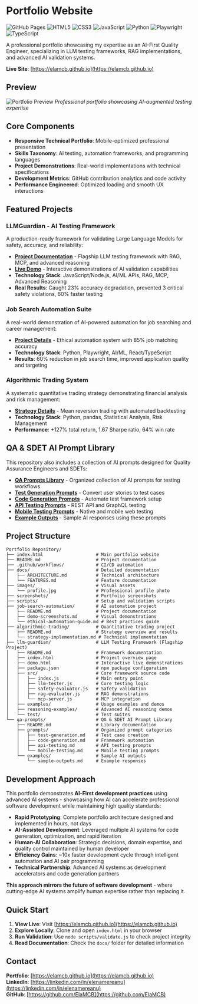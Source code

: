 # Portfolio Website

![GitHub Pages](https://img.shields.io/badge/GitHub%20Pages-Live-brightgreen?style=flat-square&logo=github)
![HTML5](https://img.shields.io/badge/HTML5-E34F26?style=flat-square&logo=html5&logoColor=white)
![CSS3](https://img.shields.io/badge/CSS3-1572B6?style=flat-square&logo=css3&logoColor=white)
![JavaScript](https://img.shields.io/badge/JavaScript-F7DF1E?style=flat-square&logo=javascript&logoColor=black)
![Python](https://img.shields.io/badge/Python-3776AB?style=flat-square&logo=python&logoColor=white)
![Playwright](https://img.shields.io/badge/Playwright-2EAD33?style=flat-square&logo=playwright&logoColor=white)
![TypeScript](https://img.shields.io/badge/TypeScript-007ACC?style=flat-square&logo=typescript&logoColor=white)

A professional portfolio showcasing my expertise as an AI-First Quality Engineer, specializing in LLM testing frameworks, RAG implementations, and advanced AI validation systems.

**Live Site**: [https://elamcb.github.io](https://elamcb.github.io)

## Preview

![Portfolio Preview](./screenshots/desktop-hero.png)
*Professional portfolio showcasing AI-augmented testing expertise*

## Core Components

- **Responsive Technical Portfolio**: Mobile-optimized professional presentation
- **Skills Taxonomy**: AI testing, automation frameworks, and programming languages
- **Project Demonstrations**: Real-world implementations with technical specifications  
- **Development Metrics**: GitHub contribution analytics and code activity
- **Performance Engineered**: Optimized loading and smooth UX interactions

## Featured Projects

### LLMGuardian - AI Testing Framework
A production-ready framework for validating Large Language Models for safety, accuracy, and reliability:
- **[Project Documentation](./llm-guardian/)** - Flagship LLM testing framework with RAG, MCP, and advanced reasoning
- **[Live Demo](./llm-guardian/demo.html)** - Interactive demonstrations of AI validation capabilities
- **Technology Stack**: JavaScript/Node.js, AI/ML APIs, RAG, MCP, Advanced Reasoning
- **Real Results**: Caught 23% accuracy degradation, prevented 3 critical safety violations, 60% faster testing

### Job Search Automation Suite
A real-world demonstration of AI-powered automation for job searching and career management:
- **[Project Details](./job-search-automation/)** - Ethical automation system with 85% job matching accuracy
- **Technology Stack**: Python, Playwright, AI/ML, React/TypeScript
- **Results**: 60% reduction in job search time, improved application quality and targeting

### Algorithmic Trading System
A systematic quantitative trading strategy demonstrating financial analysis and risk management:
- **[Strategy Details](./algorithmic-trading/)** - Mean reversion trading with automated backtesting
- **Technology Stack**: Python, pandas, Statistical Analysis, Risk Management
- **Performance**: +127% total return, 1.67 Sharpe ratio, 64% win rate

## QA & SDET AI Prompt Library

This repository also includes a collection of AI prompts designed for Quality Assurance Engineers and SDETs:

- **[QA Prompts Library](./qa-prompts/)** - Organized collection of AI prompts for testing workflows
- **[Test Generation Prompts](./qa-prompts/prompts/test-generation.md)** - Convert user stories to test cases
- **[Code Generation Prompts](./qa-prompts/prompts/code-generation.md)** - Automate test framework setup
- **[API Testing Prompts](./qa-prompts/prompts/api-testing.md)** - REST API and GraphQL testing
- **[Mobile Testing Prompts](./qa-prompts/prompts/mobile-testing.md)** - Native and mobile web testing
- **[Example Outputs](./qa-prompts/examples/sample-outputs.md)** - Sample AI responses using these prompts

## Project Structure

```
Portfolio Repository/
├── index.html                    # Main portfolio website
├── README.md                     # Project documentation
├── .github/workflows/            # CI/CD automation
├── docs/                         # Detailed documentation
│   ├── ARCHITECTURE.md           # Technical architecture
│   └── FEATURES.md               # Feature documentation
├── images/                       # Visual assets
│   └── profile.jpg               # Professional profile photo
├── screenshots/                  # Portfolio screenshots
├── scripts/                      # Setup and validation scripts
├── job-search-automation/        # AI automation project
│   ├── README.md                 # Project documentation
│   ├── demo-screenshots.md       # Visual demonstrations
│   └── ethical-automation-guide.md # Best practices guide
├── algorithmic-trading/          # Quantitative trading project
│   ├── README.md                 # Strategy overview and results
│   └── strategy-implementation.md # Technical implementation
├── llm-guardian/                 # LLM Testing Framework (Flagship Project)
│   ├── README.md                 # Framework documentation
│   ├── index.html                # Project overview page
│   ├── demo.html                 # Interactive live demonstrations
│   ├── package.json              # npm package configuration
│   ├── src/                      # Core framework source code
│   │   ├── index.js              # Main entry point
│   │   ├── llm-tester.js         # Core testing logic
│   │   ├── safety-evaluator.js   # Safety validation
│   │   ├── rag-evaluator.js      # RAG demonstrations
│   │   └── mcp-server.js         # MCP integration
│   ├── examples/                 # Usage examples and demos
│   ├── reasoning-examples/       # Advanced AI reasoning demos
│   └── test/                     # Test suites
└── qa-prompts/                   # QA & SDET AI Prompt Library
    ├── README.md                 # Library documentation
    ├── prompts/                  # Organized prompt categories
    │   ├── test-generation.md    # Test case creation
    │   ├── code-generation.md    # Framework automation
    │   ├── api-testing.md        # API testing prompts
    │   └── mobile-testing.md     # Mobile testing prompts
    └── examples/                 # Sample AI outputs
        └── sample-outputs.md     # Example responses
```

## Development Approach

This portfolio demonstrates **AI-First development practices** using advanced AI systems - showcasing how AI can accelerate professional software development while maintaining high quality standards:

- **Rapid Prototyping**: Complete portfolio architecture designed and implemented in hours, not days
- **AI-Assisted Development**: Leveraged multiple AI systems for code generation, optimization, and rapid iteration
- **Human-AI Collaboration**: Strategic decisions, domain expertise, and quality control maintained by human developer
- **Efficiency Gains**: ~10x faster development cycle through intelligent automation and AI pair programming
- **Technical Partnership**: Advanced AI systems as development accelerators and code generation partners

**This approach mirrors the future of software development** - where cutting-edge AI systems amplify human expertise rather than replacing it.

## Quick Start

1. **View Live**: Visit [https://elamcb.github.io](https://elamcb.github.io)
2. **Explore Locally**: Clone and open `index.html` in your browser
3. **Run Validation**: Use `node scripts/validate.js` to check project integrity
4. **Read Documentation**: Check the `docs/` folder for detailed information

## Contact

**Portfolio**: [https://elamcb.github.io](https://elamcb.github.io)  
**LinkedIn**: [https://linkedin.com/in/elenamereanu](https://linkedin.com/in/elenamereanu)  
**GitHub**: [https://github.com/ElaMCB](https://github.com/ElaMCB)

